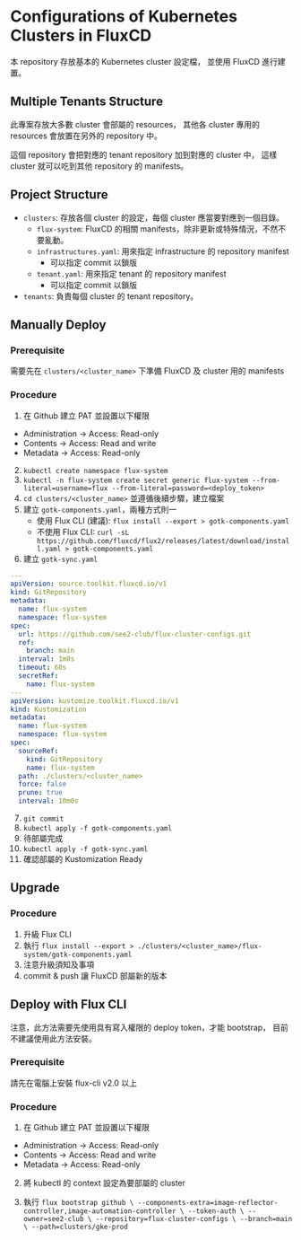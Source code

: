 # Configurations of Kubernetes Clusters in FluxCD

本 repository 存放基本的 Kubernetes cluster 設定檔，
並使用 FluxCD 進行建置。

## Multiple Tenants Structure

此專案存放大多數 cluster 會部屬的 resources，
其他各 cluster 專用的 resources 會放置在另外的 repository 中。

這個 repository 會把對應的 tenant repository 加到對應的 cluster 中，
這樣 cluster 就可以吃到其他 repository 的 manifests。

## Project Structure

- `clusters`: 存放各個 cluster 的設定，每個 cluster 應當要對應到一個目錄。
  - `flux-system`: FluxCD 的相關 manifests，除非更新或特殊情況，不然不要亂動。
  - `infrastructures.yaml`: 用來指定 infrastructure 的 repository manifest
    - 可以指定 commit 以鎖版
  - `tenant.yaml`: 用來指定 tenant 的 repository manifest
    - 可以指定 commit 以鎖版
- `tenants`: 負責每個 cluster 的 tenant repository。

## Manually Deploy

### Prerequisite

需要先在 `clusters/<cluster_name>` 下準備 FluxCD 及 cluster 用的 manifests

### Procedure


1. 在 Github 建立 PAT 並設置以下權限

- Administration -> Access: Read-only
- Contents -> Access: Read and write
- Metadata -> Access: Read-only

2. `kubectl create namespace flux-system`
3. `kubectl -n flux-system create secret generic flux-system --from-literal=username=flux --from-literal=password=<deploy_token>`
4. `cd clusters/<cluster_name>` 並遵循後續步驟，建立檔案
5. 建立 `gotk-components.yaml`，兩種方式則一
    - 使用 Flux CLI (建議): `flux install --export > gotk-components.yaml`
    - 不使用 Flux CLI: `curl -sL https://github.com/fluxcd/flux2/releases/latest/download/install.yaml > gotk-components.yaml`
6. 建立 `gotk-sync.yaml`

```yaml
---
apiVersion: source.toolkit.fluxcd.io/v1
kind: GitRepository
metadata:
  name: flux-system
  namespace: flux-system
spec:
  url: https://github.com/see2-club/flux-cluster-configs.git
  ref:
    branch: main
  interval: 1m0s
  timeout: 60s
  secretRef:
    name: flux-system
---
apiVersion: kustomize.toolkit.fluxcd.io/v1
kind: Kustomization
metadata:
  name: flux-system
  namespace: flux-system
spec:
  sourceRef:
    kind: GitRepository
    name: flux-system
  path: ./clusters/<cluster_name>
  force: false
  prune: true
  interval: 10m0s
```

7. `git commit`
8. `kubectl apply -f gotk-components.yaml`
9. 待部屬完成
10. `kubectl apply -f gotk-sync.yaml`
11. 確認部屬的 Kustomization Ready

## Upgrade

### Procedure

1. 升級 Flux CLI
2. 執行 `flux install --export > ./clusters/<cluster_name>/flux-system/gotk-components.yaml`
3. 注意升級須知及事項
4. commit & push 讓 FluxCD 部屬新的版本

## Deploy with Flux CLI

注意，此方法需要先使用具有寫入權限的 deploy token，才能 bootstrap，
目前不建議使用此方法安裝。

### Prerequisite

請先在電腦上安裝 flux-cli v2.0 以上

### Procedure

1. 在 Github 建立 PAT 並設置以下權限

- Administration -> Access: Read-only
- Contents -> Access: Read and write
- Metadata -> Access: Read-only
  
2. 將 kubectl 的 context 設定為要部屬的 cluster

3. 執行 `flux bootstrap github \
  --components-extra=image-reflector-controller,image-automation-controller \
  --token-auth \
  --owner=see2-club \
  --repository=flux-cluster-configs \
  --branch=main \
  --path=clusters/gke-prod`

